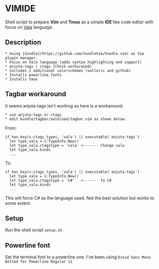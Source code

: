 # VIMIDE
Shell script to prepare **Vim** and **Tmux** as a simple **IDE**'like code editor with focus on [Vala](http://wiki.gnome.org/Projects/Vala) language. 

## Description
	* Using [Vundle](https://github.com/VundleVim/Vundle.vim) as Vim plugin manager.
	* Focus on Vala language (adds syntax highlighting and support)
	* anjuta-tags / ctags (Check workaround)
	* Includes 2 additional colorschemes (valloric and github)
	* Installs powerline fonts
	* Installs tmux

## Tagbar workaround
It seems anjuta-tags isn't working so here is a workaround: 

	* use anjuta-tags or ctags
	* edit bundle/tagbar/autoload/tagbar.vim as shown below:

From:
```vim
if has_key(s:ctags_types, 'vala') || executable('anjuta-tags')
  let type_vala = s:TypeInfo.New()
  let type_vala.ctagstype = 'vala' <------- Change vala
  let type_vala.kinds    
  ...
```

To:
```vim
if has_key(s:ctags_types, 'vala') || executable('anjuta-tags')
  let type_vala = s:TypeInfo.New()
  let type_vala.ctagstype = 'C#'   <------- To C#
  let type_vala.kinds    
  ...
```

This will force C# as the language used. Not the best solution but works to some extent.

## Setup
Run the shell script *`setup.sh`*.

## Powerline font

Set the terminal font to a powerline one. I've been using `Droid Sans Mono Dotted for Powerline Regular 11`
